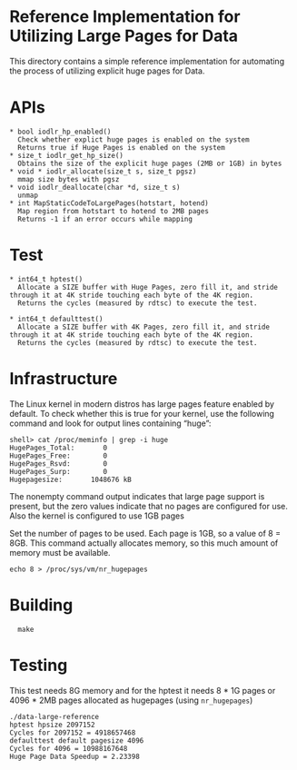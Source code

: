 # Reference Implementation for Utilizing Large Pages for Data
This directory contains a simple reference implementation for automating the process
of utilizing explicit huge pages for Data.


# APIs
```
* bool iodlr_hp_enabled()
  Check whether explict huge pages is enabled on the system
  Returns true if Huge Pages is enabled on the system
* size_t iodlr_get_hp_size()
  Obtains the size of the explicit huge pages (2MB or 1GB) in bytes
* void * iodlr_allocate(size_t s, size_t pgsz)
  mmap size bytes with pgsz
* void iodlr_deallocate(char *d, size_t s)
  unmap
* int MapStaticCodeToLargePages(hotstart, hotend)
  Map region from hotstart to hotend to 2MB pages
  Returns -1 if an error occurs while mapping
```

# Test
``` 
* int64_t hptest()
  Allocate a SIZE buffer with Huge Pages, zero fill it, and stride through it at 4K stride touching each byte of the 4K region.
  Returns the cycles (measured by rdtsc) to execute the test.

* int64_t defaulttest()
  Allocate a SIZE buffer with 4K Pages, zero fill it, and stride through it at 4K stride touching each byte of the 4K region.
  Returns the cycles (measured by rdtsc) to execute the test.
```

# Infrastructure

The Linux kernel in modern distros has large pages feature enabled by default. To check whether this is true for your kernel, use the following command and look for output lines containing “huge”:
```
shell> cat /proc/meminfo | grep -i huge
HugePages_Total:       0
HugePages_Free:        0
HugePages_Rsvd:        0
HugePages_Surp:        0
Hugepagesize:       1048676 kB
```
The nonempty command output indicates that large page support is present, but the zero values indicate that no pages are configured for use. Also the kernel is configured to use 1GB pages

Set the number of pages to be used.
Each page is 1GB, so a value of 8 = 8GB.
This command actually allocates memory, so this much amount of memory must be available.
```
echo 8 > /proc/sys/vm/nr_hugepages
``` 

# Building
```
  make
```

# Testing
This test needs 8G memory and for the hptest it needs 8 * 1G pages or 4096 * 2MB pages allocated as hugepages (using `nr_hugepages`)
```
./data-large-reference 
hptest hpsize 2097152
Cycles for 2097152 = 4918657468
defaulttest default pagesize 4096
Cycles for 4096 = 10988167648
Huge Page Data Speedup = 2.23398
```
